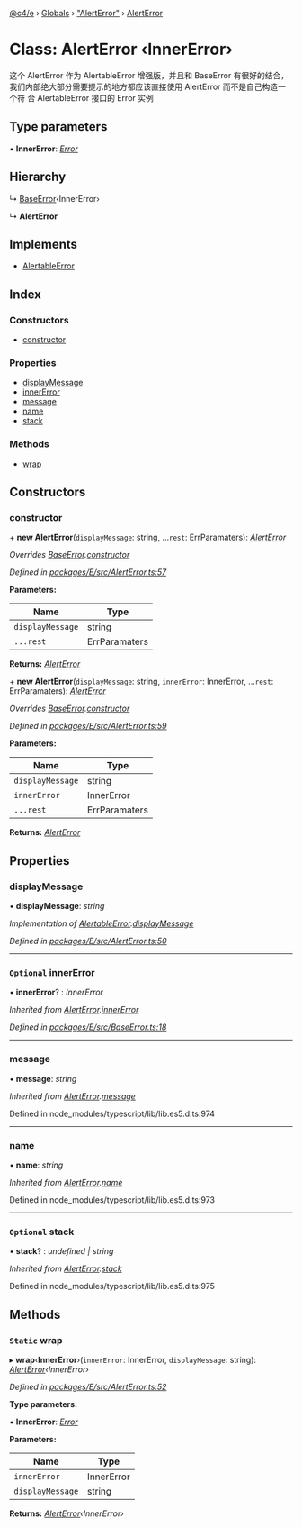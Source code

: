 [@c4/e](../README.md) › [Globals](../globals.md) › ["AlertError"](../modules/_alerterror_.md) › [AlertError](_alerterror_.alerterror.md)

# Class: AlertError ‹**InnerError**›

这个 AlertError 作为 AlertableError 增强版，并且和 BaseError 有很好的结合，
我们内部绝大部分需要提示的地方都应该直接使用 AlertError 而不是自己构造一个符
合 AlertableError 接口的 Error 实例

## Type parameters

▪ **InnerError**: _[Error](_baseerror_.baseerror.md#static-error)_

## Hierarchy

↳ [BaseError](_baseerror_.baseerror.md)‹InnerError›

↳ **AlertError**

## Implements

- [AlertableError](../interfaces/_alerterror_.alertableerror.md)

## Index

### Constructors

- [constructor](_alerterror_.alerterror.md#constructor)

### Properties

- [displayMessage](_alerterror_.alerterror.md#displaymessage)
- [innerError](_alerterror_.alerterror.md#optional-innererror)
- [message](_alerterror_.alerterror.md#message)
- [name](_alerterror_.alerterror.md#name)
- [stack](_alerterror_.alerterror.md#optional-stack)

### Methods

- [wrap](_alerterror_.alerterror.md#static-wrap)

## Constructors

### constructor

\+ **new AlertError**(`displayMessage`: string, ...`rest`: ErrParamaters): _[AlertError](_alerterror_.alerterror.md)_

_Overrides [BaseError](_baseerror_.baseerror.md).[constructor](_baseerror_.baseerror.md#constructor)_

_Defined in [packages/E/src/AlertError.ts:57](https://github.com/bolasblack/js-metarepo/blob/aad8249/packages/E/src/AlertError.ts#L57)_

**Parameters:**

| Name             | Type          |
| ---------------- | ------------- |
| `displayMessage` | string        |
| `...rest`        | ErrParamaters |

**Returns:** _[AlertError](_alerterror_.alerterror.md)_

\+ **new AlertError**(`displayMessage`: string, `innerError`: InnerError, ...`rest`: ErrParamaters): _[AlertError](_alerterror_.alerterror.md)_

_Overrides [BaseError](_baseerror_.baseerror.md).[constructor](_baseerror_.baseerror.md#constructor)_

_Defined in [packages/E/src/AlertError.ts:59](https://github.com/bolasblack/js-metarepo/blob/aad8249/packages/E/src/AlertError.ts#L59)_

**Parameters:**

| Name             | Type          |
| ---------------- | ------------- |
| `displayMessage` | string        |
| `innerError`     | InnerError    |
| `...rest`        | ErrParamaters |

**Returns:** _[AlertError](_alerterror_.alerterror.md)_

## Properties

### displayMessage

• **displayMessage**: _string_

_Implementation of [AlertableError](../interfaces/_alerterror_.alertableerror.md).[displayMessage](../interfaces/_alerterror_.alertableerror.md#displaymessage)_

_Defined in [packages/E/src/AlertError.ts:50](https://github.com/bolasblack/js-metarepo/blob/aad8249/packages/E/src/AlertError.ts#L50)_

---

### `Optional` innerError

• **innerError**? : _InnerError_

_Inherited from [AlertError](_alerterror_.alerterror.md).[innerError](_alerterror_.alerterror.md#optional-innererror)_

_Defined in [packages/E/src/BaseError.ts:18](https://github.com/bolasblack/js-metarepo/blob/aad8249/packages/E/src/BaseError.ts#L18)_

---

### message

• **message**: _string_

_Inherited from [AlertError](_alerterror_.alerterror.md).[message](_alerterror_.alerterror.md#message)_

Defined in node_modules/typescript/lib/lib.es5.d.ts:974

---

### name

• **name**: _string_

_Inherited from [AlertError](_alerterror_.alerterror.md).[name](_alerterror_.alerterror.md#name)_

Defined in node_modules/typescript/lib/lib.es5.d.ts:973

---

### `Optional` stack

• **stack**? : _undefined | string_

_Inherited from [AlertError](_alerterror_.alerterror.md).[stack](_alerterror_.alerterror.md#optional-stack)_

Defined in node_modules/typescript/lib/lib.es5.d.ts:975

## Methods

### `Static` wrap

▸ **wrap**‹**InnerError**›(`innerError`: InnerError, `displayMessage`: string): _[AlertError](_alerterror_.alerterror.md)‹InnerError›_

_Defined in [packages/E/src/AlertError.ts:52](https://github.com/bolasblack/js-metarepo/blob/aad8249/packages/E/src/AlertError.ts#L52)_

**Type parameters:**

▪ **InnerError**: _[Error](_baseerror_.baseerror.md#static-error)_

**Parameters:**

| Name             | Type       |
| ---------------- | ---------- |
| `innerError`     | InnerError |
| `displayMessage` | string     |

**Returns:** _[AlertError](_alerterror_.alerterror.md)‹InnerError›_
